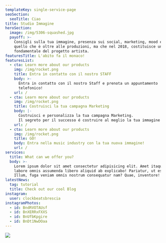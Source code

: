 ```yaml
---
templateKey: single-service-page
seoSection:
  seoTitle: Ciao
title: Studio Immagine
heroSection:
  image: /img/5306-squashed.jpg
  payoff: >-
    Consigli sulla tua immagine, presenza sui social, marketing, mood e tutto
    quello che è oltre alle produzioni, ma che nel 2018, costituisce una parte
    fondamentale del progetto artista.
featuresTitle: L'abito fa il monaco!
featuresList:
  - cta: Learn more about our products
    img: /img/rocket.png
    title: Entra in contatto con il nostro STAFF
    body: >-
      Entra in contatto con il nostro Staff e prenota un appuntamento
      telefonico!
    url: /
  - cta: Learn more about our products
    img: /img/rocket.png
    title: Costruisci la tua campagna Marketing
    body: |-
      Costruisci e personalizza la tua campagna Marketing. 
      Il segreto per il successo é costruire al meglio la tua immagine artista.
    url: /
  - cta: Learn more about our products
    img: /img/rocket.png
    title: GO!
    body: Entra nella music industry con la tua nuova immagine!
    url: /
services:
  title: What can we offer you?
  body: >-
    Lorem ipsum dolor sit amet consectetur adipisicing elit. Amet itaque odit
    labore omnis assumenda libero aliquid ab explicabo! Pariatur, ut esse.
    Illum, fuga veniam omnis nostrum consequatur nam? Quae, inventore!
latestNews:
  tag: tutorial
  title: Check out our cool Blog
instagram:
  user: clockbeatsbrescia
instagramPhotos:
  - id: BndRVOTAUsf
  - id: BnXERRxFXXS
  - id: BnUfbKpgire
  - id: BnDt1NwDOaa
---
```

![](/img/5864-squashed.jpg)
